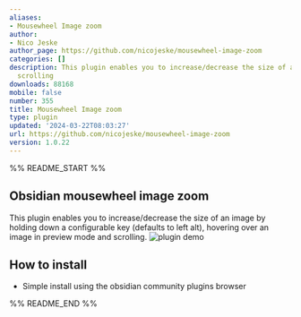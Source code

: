 ```yaml
---
aliases:
- Mousewheel Image zoom
author:
- Nico Jeske
author_page: https://github.com/nicojeske/mousewheel-image-zoom
categories: []
description: This plugin enables you to increase/decrease the size of an image by
  scrolling
downloads: 88168
mobile: false
number: 355
title: Mousewheel Image zoom
type: plugin
updated: '2024-03-22T08:03:27'
url: https://github.com/nicojeske/mousewheel-image-zoom
version: 1.0.22
---
```


%% README_START %%

## Obsidian mousewheel image zoom

This plugin enables you to increase/decrease the size of an image by holding down a configurable key (defaults to 
left alt), hovering over an image in preview mode and scrolling.
![plugin demo](https://raw.githubusercontent.com/nicojeske/mousewheel-image-zoom/master/Animation.gif)

## How to install
- Simple install using the obsidian community plugins browser


%% README_END %%